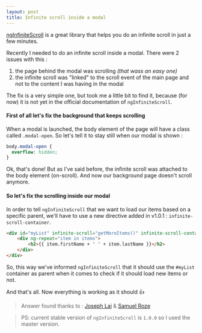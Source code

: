 ```yaml
---
layout: post
title: Infinite scroll inside a modal
---
```


[ngInfiniteScroll](http://sroze.github.io/ngInfiniteScroll/) is a great library that helps you do an infinite scroll in just a few minutes.

Recently I needed to do an infinite scroll inside a modal. There were 2 issues with this : 

1) the page behind the modal was scrolling _(that wass an easy one)_  
2) the infinite scroll was "linked" to the scroll event of the main page and not to the content I was having in the modal

The fix is a very simple one, but took me a little bit to find it, because (for now) it is not yet in the official documentation of `ngInfiniteScroll`.

#### First of all let's fix the background that keeps scrolling 

When a modal is launched, the body element of the page will have a class called `.modal-open`. So let's tell it to stay still when our modal is shown : 

```css
body.modal-open {
  overflow: hidden;
}
```

Ok, that's done! But as I've said before, the infinite scroll was attached to the body element (on-scroll). And now our background page doesn't scroll anymore.

#### So let's fix the scrolling inside our modal

In order to tell `ngInfiniteScroll` that we want to load our items based on a specific parent, we'll have to use a new directive added in v1.0.1 : `infinite-scroll-container`.


```html
<div id="myList" infinite-scroll="getMoreItems()" infinite-scroll-container="'#myList'">
	<div ng-repeat="item in items">
		<h2>{{ item.firstName + ' ' + item.lastName }}</h2>
	</div>
</div>
```

So, this way we've informed `ngInfiniteScroll` that it should use the `#myList` container as parent when it comes to check if it should load new items or not. 

And that's all. Now everything is working as it should :+1:

> Answer found thanks to : [Joseph Lai](https://github.com/JTLai) & [Samuel Roze](https://github.com/sroze)

> PS: current stable version of `ngInfiniteScroll` is `1.0.0` so I used the master version.
